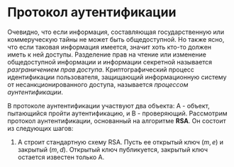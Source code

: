 # Протокол аутентификации

Очевидно, что если информация, составляющая государственную или коммеруческую тайны не может быть общедоступной. Но также ясно, что если таковая информация имеется, значит хоть кто-то должен иметь к ней доступы. Разделение прав на чтение или изменение общедоступной информации и информации секретной называется _разграничением прав доступа_.  Криптографический процесс идентификации пользователя, защищающий информационную систему от несанкционированного доступа, называется *процессом аунтентификации*. 

В протоколе аунтентификации участвуют два объекта: А - объект, пытающийся пройти аутентификацию, и В - проверяющий. Рассмотрим протокол аунтентификации, основанный на алгоритме **RSA**. Он состоит из следующих шагов:

1. А строит стандартную схему RSA. Пусть ее открытый ключ $(m, e)$ и закрытый $(m, d)$. Открытый ключ публикуется, закрытый ключ остается известен только A.